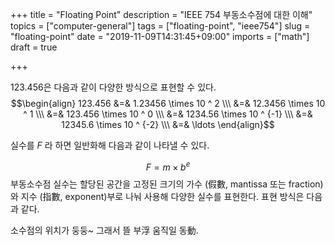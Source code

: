 +++
title = "Floating Point"
description = "IEEE 754 부동소수점에 대한 이해"
topics = ["computer-general"]
tags = ["floating-point", "ieee754"]
slug = "floating-point"
date = "2019-11-09T14:31:45+09:00"
imports = ["math"]
draft = true

+++

123.456은 다음과 같이 다양한 방식으로 표현할 수 있다.
$$\begin{align}
123.456 &=& 1.23456 \times 10 ^ 2
\\\ &=& 12.3456 \times 10 ^ 1 \\\ &=& 123.456 \times 10 ^ 0
\\\ &=& 1234.56 \times 10 ^ {-1} \\\ &=& 12345.6 \times 10 ^ {-2} \\\ &=& \ldots
\end{align}$$

실수를 _F_ 라 하면 일반화해 다음과 같이 나타낼 수 있다.

$$
F = m \times b ^ e
$$
부동소수점 실수는 할당된 공간을 고정된 크기의 가수 (假數, mantissa 또는 fraction)와 지수 (指數, exponent)부로 나눠 사용해 다양한 실수를 표현한다. 표현 방식은 다음과 같다.



소수점의 위치가 둥둥~ 그래서 뜰 부浮 움직일 동動. 